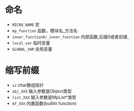 # 命名

- `MICRO_NAME` 宏
- `mp_function` 函数，模块名_方法名
- `inner_function0/_inner_function` 内部函数,后缀0或者前缀`_`
- `local_var` 临时变量
- `GLOBAL_VAR` 全局变量

# 缩写前缀

- `sz` char数组指针
- `obj_XXX` 输入参数是Object类型
- `list_XXX` 输入参数是MpList*类型
- `bf_XXX` 内置函数(builtin function)
